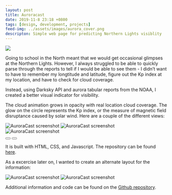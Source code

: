 ```yaml
---
layout: post
title: Auroracast
date: 2019-11-8 23:18 +0800
tags: [design, development, projects]
feed-img: ../assets/images/aurora_cover.png
descripton: Simple web page for predicting Northern Lights visiblity
---
```


<img class="pink-shadow center" src="../../../../assets/images/auroracast.png"/>

Going to school in the North meant that we would get occasional glimpses at the Northern Lights. However, I always struggled to be able to quickly parse through the reports to tell if I would be able to see them - I didn’t want to have to remember my longtitude and latitude, figure out the Kp index at my location, and have to check for cloud coverage.

Instead, using Darksky API and aurora tabular reports from the NOAA, I created a better visual indicator for visibility.

The cloud animation grows in opacity with real location cloud coverage. The glow on the circle represents the Kp index, or the measure of magnetic field disruptance caused by solar wind. Here are a couple of the different views:

<div class="siema">
    <img class="w-70" src="../../../../assets/images/aurora_1.png" alt="AuroraCast screenshot"/>
    <img class="w-70" src="../../../../assets/images/aurora_2.png" alt="AuroraCast screenshot"/>
    <img class="w-70" src="../../../../assets/images/aurora_3.png" alt="AuroraCast screenshot"/>
</div>
<div class="gallery-button-container center">
    <button class="prev center gallery-button"><i class="fas fa-backward" aria-hidden="true"></i></button>
    <button class="next center gallery-button"><i class="fas fa-forward" aria-hidden="true"></i></button>
</div>

It is built with HTML, CSS, and Javascript. The repository can be found <a href="https://github.com/smicklas/AuroraReact">here</a>.

As a excercise later on, I wanted to create an alternate layout for the information: 

<img src="../../../../assets/images/aurorareact_1.png" alt="AuroraCast screenshot"/>
<img src="../../../../assets/images/aurorareact_2.png" alt="AuroraCast screenshot"/>

Additional information and code can be found on the <a href="https://github.com/smicklas/DiaLights">Github repository</a>.